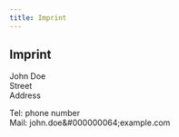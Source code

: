 ```yaml
---
title: Imprint
---
```


## Imprint

John Doe  
Street  
Address  

Tel: phone number  
Mail: john.doe&#000000064;example.com  
